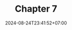 ---
weight: 1500
title: "Chapter 7"
description: ""
icon: "article"
date: "2024-08-24T23:41:52+07:00"
lastmod: "2024-08-24T23:41:52+07:00"
draft: false
toc: true
---